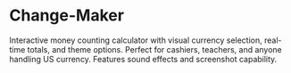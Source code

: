 # Change-Maker
Interactive money counting calculator with visual currency selection, real-time totals, and theme options. Perfect for cashiers, teachers, and anyone handling US currency. Features sound effects and screenshot capability.
